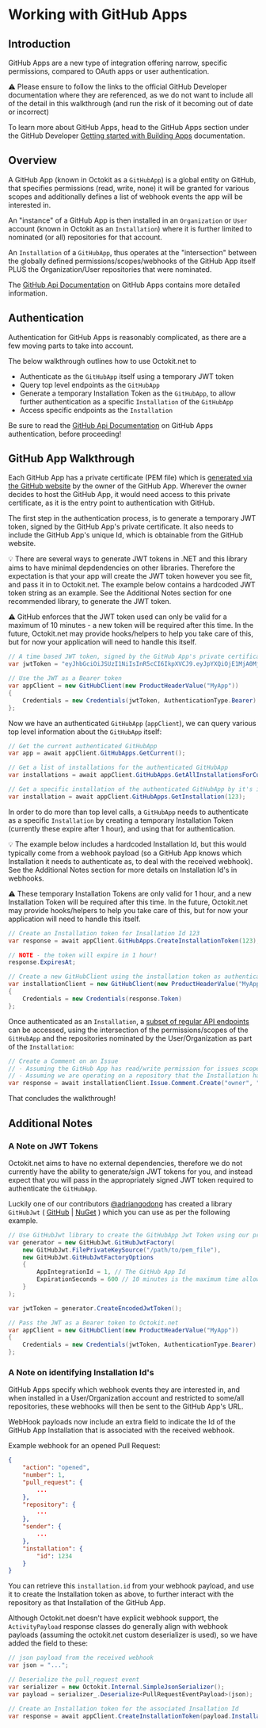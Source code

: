 # Working with GitHub Apps

## Introduction
GitHub Apps are a new type of integration offering narrow, specific permissions, compared to OAuth apps or user authentication.

:warning: Please ensure to follow the links to the official GitHub Developer documentation where they are referenced, as we do not want to include all of the detail in this walkthrough (and run the risk of it becoming out of date or incorrect)

To learn more about GitHub Apps, head to the GitHub Apps section under the GitHub Developer [Getting started with Building Apps](https://developer.github.com/apps/getting-started-with-building-apps/#using-github-apps) documentation.

## Overview

A GitHub App (known in Octokit as a `GitHubApp`) is a global entity on GitHub, that specifies permissions (read, write, none) it will be granted for various scopes and additionally defines a list of webhook events the app will be interested in.

An "instance" of a GitHub App is then installed in an `Organization` or `User` account (known in Octokit as an `Installation`) where it is further limited to nominated (or all) repositories for that account.

An `Installation` of a `GitHubApp`, thus operates at the "intersection" between the globally defined permissions/scopes/webhooks of the GitHub App itself PLUS the Organization/User repositories that were nominated.

The [GitHub Api Documentation](https://developer.github.com/v3/apps/) on GitHub Apps contains more detailed information.

## Authentication

Authentication for GitHub Apps is reasonably complicated, as there are a few moving parts to take into account.

The below walkthrough outlines how to use Octokit.net to
- Authenticate as the `GitHubApp` itself using a temporary JWT token
- Query top level endpoints as the `GitHubApp`
- Generate a temporary Installation Token as the `GitHubApp`, to allow further authentication as a specific `Installation` of the `GitHubApp`
- Access specific endpoints as the `Installation`

Be sure to read the  [GitHub Api Documentation](https://developer.github.com/apps/building-github-apps/authenticating-with-github-apps) on GitHub Apps authentication, before proceeding!

## GitHub App Walkthrough

Each GitHub App has a private certificate (PEM file) which is [generated via the GitHub website](https://developer.github.com/apps/building-github-apps/authenticating-with-github-apps/#generating-a-private-key) by the owner of the GitHub App.  Wherever the owner decides to host the GitHub App, it would need access to this private certificate, as it is the entry point to authentication with GitHub.

The first step in the authentication process, is to generate a temporary JWT token, signed by the GitHub App's private certificate.  It also needs to include the GitHub App's unique Id, which is obtainable from the GitHub website.

:bulb: There are several ways to generate JWT tokens in .NET and this library aims to have minimal depdendencies on other libraries.  Therefore the expectation is that your app will create the JWT token however you see fit, and pass it in to Octokit.net.  The example below contains a hardcoded JWT token string as an example.  See the Additional Notes section for one recommended library, to generate the JWT token.

:warning: GitHub enforces that the JWT token used can only be valid for a maximum of 10 minutes - a new token will be required after this time.  In the future, Octokit.net may provide hooks/helpers to help you take care of this, but for now your application will need to handle this itself.

``` csharp
// A time based JWT token, signed by the GitHub App's private certificate
var jwtToken = "eyJhbGciOiJSUzI1NiIsInR5cCI6IkpXVCJ9.eyJpYXQiOjE1MjA0Mjc3MTQsImV4cCI6MTUyMDQyODMxNCwiaXNzIjo5NzM1fQ.K-d3FKWKddMygFqvPZYWQusqhbF1LYfcIM0VbBq4uJsS9VkjhyXALlHmTJWjdblzx-U55lkZc_KWdJd6GlDxvoRb5w_9nrLcIFRbYVgi9XTYpCc3o5j7Qh3FvKxA1bzEs8XGrxjjE7-WJn_xi85ugFKTy9tlIRPa-PHeIOvNp4fz4ru8SFPoD4epiraeEyLfpU_ke-HYF7Ws7ar19zQkfJKRHSIFm1LxJ5MGKWT8pQBBUSGxGPgEG_tYI83aYw6cVx-DLV290bpr23LRUC684Wv_XabUDzXjPUYynAc01APZF6aN8B0LHdPbG8I6Yd74sQfmN-aHz5moz8ZNWLNm8Q";

// Use the JWT as a Bearer token
var appClient = new GitHubClient(new ProductHeaderValue("MyApp"))
{
    Credentials = new Credentials(jwtToken, AuthenticationType.Bearer)
};
```

Now we have an authenticated `GitHubApp` (`appClient`), we can query various top level information about the `GitHubApp` itself:

``` csharp
// Get the current authenticated GitHubApp
var app = await appClient.GitHubApps.GetCurrent();

// Get a list of installations for the authenticated GitHubApp
var installations = await appClient.GitHubApps.GetAllInstallationsForCurrent();

// Get a specific installation of the authenticated GitHubApp by it's installation Id
var installation = await appClient.GitHubApps.GetInstallation(123);

```

In order to do more than top level calls, a `GitHubApp` needs to authenticate as a specific `Installation` by creating a temporary Installation Token (currently these expire after 1 hour), and using that for authentication. 

:bulb: The example below includes a hardcoded Installation Id, but this would typically come from a webhook payload (so a GitHub App knows which Installation it needs to authenticate as, to deal with the received webhook).  See the Additional Notes section for more details on Installation Id's in webhooks.

:warning: These temporary Installation Tokens are only valid for 1 hour, and a new Installation Token will be required after this time.  In the future, Octokit.net may provide hooks/helpers to help you take care of this, but for now your application will need to handle this itself.

``` csharp
// Create an Installation token for Insallation Id 123
var response = await appClient.GitHubApps.CreateInstallationToken(123);

// NOTE - the token will expire in 1 hour!
response.ExpiresAt;

// Create a new GitHubClient using the installation token as authentication
var installationClient = new GitHubClient(new ProductHeaderValue("MyApp-Installation123"))
{
    Credentials = new Credentials(response.Token)
};
```

Once authenticated as an `Installation`, a [subset of regular API endpoints](https://developer.github.com/v3/apps/available-endpoints/) can be accessed, using the intersection of the permissions/scopes of the `GitHubApp` and the repositories nominated by the User/Organization as part of the `Installation`:

``` csharp
// Create a Comment on an Issue
// - Assuming the GitHub App has read/write permission for issues scope
// - Assuming we are operating on a repository that the Installation has access to
var response = await installationClient.Issue.Comment.Create("owner", "repo", 1, "Hello from my GitHubApp Installation!");
```

That concludes the walkthrough!

## Additional Notes

### A Note on JWT Tokens
Octokit.net aims to have no external dependencies, therefore we do not currently have the ability to generate/sign JWT tokens for you, and instead expect that you will pass in the appropriately signed JWT token required to authenticate the `GitHubApp`.

Luckily one of our contributors [@adriangodong](https://github.com/adriangodong) has created a library `GitHubJwt` ( [GitHub](https://github.com/adriangodong/githubjwt) | [NuGet](https://www.nuget.org/packages/githubjwt) ) which you can use as per the following example.

``` csharp
// Use GitHubJwt library to create the GitHubApp Jwt Token using our private certificate PEM file
var generator = new GitHubJwt.GitHubJwtFactory(
    new GitHubJwt.FilePrivateKeySource("/path/to/pem_file"),
    new GitHubJwt.GitHubJwtFactoryOptions
    {
        AppIntegrationId = 1, // The GitHub App Id
        ExpirationSeconds = 600 // 10 minutes is the maximum time allowed
    }
);

var jwtToken = generator.CreateEncodedJwtToken();

// Pass the JWT as a Bearer token to Octokit.net
var appClient = new GitHubClient(new ProductHeaderValue("MyApp"))
{
    Credentials = new Credentials(jwtToken, AuthenticationType.Bearer)
};
```

### A Note on identifying Installation Id's
GitHub Apps specify which webhook events they are interested in, and when installed in a User/Organization account and restricted to some/all repositories, these webhooks will then be sent to the GitHub App's URL.

WebHook payloads now include an extra field to indicate the Id of the GitHub App Installation that is associated with the received webhook.

Example webhook for an opened Pull Request:
``` json
{
    "action": "opened",
    "number": 1,
    "pull_request": {
        ...
    },
    "repository": {
        ...
    },
    "sender": {
        ...
    },
    "installation": {
        "id": 1234
    }
}
```

You can retrieve this `installation.id` from your webhook payload, and use it to create the Installation token as above, to further interact with the repository as that Installation of the GitHub App.

Although Octokit.net doesn't have explicit webhook support, the `ActivityPayload` response classes do generally align with webhook payloads (assuming the octokit.net custom deserializer is used), so we have added the field to these:

``` csharp
// json payload from the received webhook
var json = "...";

// Deserialize the pull_request event
var serializer = new Octokit.Internal.SimpleJsonSerializer();
var payload = serializer_.Deserialize<PullRequestEventPayload>(json);

// Create an Installation token for the associated Insallation Id
var response = await appClient.CreateInstallationToken(payload.Installation.Id);
```
